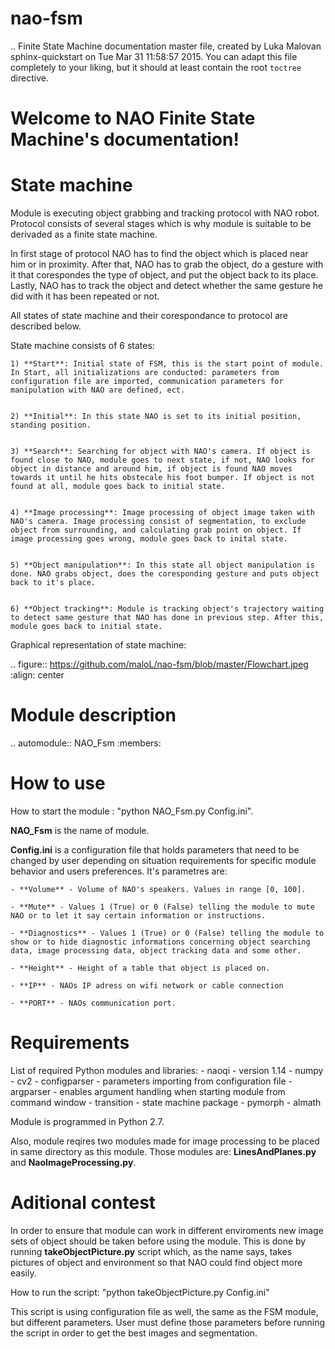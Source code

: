 # nao-fsm
.. Finite State Machine documentation master file, created by Luka Malovan
   sphinx-quickstart on Tue Mar 31 11:58:57 2015.
   You can adapt this file completely to your liking, but it should at least
   contain the root `toctree` directive.

**Welcome to NAO Finite State Machine's documentation!**
========================================================

State machine
=============

Module is executing object grabbing and tracking protocol with NAO robot. 
Protocol consists of several stages which is why module is suitable to be derivaded as a finite state machine.

In first stage of protocol NAO has to find the object which is placed near him or in proximity. 
After that, NAO has to grab the object, do a gesture with it that corespondes the type of object, and put the object back to its place.
Lastly, NAO has to track the object and detect whether the same gesture he did with it has been repeated or not.

All states of state machine and their corespondance to protocol are described below.

State machine consists of 6 states:

    1) **Start**: Initial state of FSM, this is the start point of module. In Start, all initializations are conducted: parameters from configuration file are imported, communication parameters for manipulation with NAO are defined, ect.


    2) **Initial**: In this state NAO is set to its initial position, standing position.


    3) **Search**: Searching for object with NAO's camera. If object is found close to NAO, module goes to next state, if not, NAO looks for object in distance and around him, if object is found NAO moves towards it until he hits obstecale his foot bumper. If object is not found at all, module goes back to initial state.  


    4) **Image processing**: Image processing of object image taken with NAO's camera. Image processing consist of segmentation, to exclude object from surrounding, and calculating grab point on object. If image processing goes wrong, module goes back to inital state. 


    5) **Object manipulation**: In this state all object manipulation is done. NAO grabs object, does the coresponding gesture and puts object back to it's place.


    6) **Object tracking**: Module is tracking object's trajectory waiting to detect same gesture that NAO has done in previous step. After this, module goes back to initial state.

Graphical representation of state machine:

.. figure::  https://github.com/maloL/nao-fsm/blob/master/Flowchart.jpeg
   :align:   center

Module description
==================

.. automodule:: NAO_Fsm
   :members:

How to use
==========

How to start the module : "python NAO_Fsm.py Config.ini".

**NAO_Fsm** is the name of module. 

**Config.ini** is a configuration file that holds parameters that need to be changed by user depending on situation requirements for specific module behavior and users preferences. 
It's parametres are:

	- **Volume** - Volume of NAO's speakers. Values in range [0, 100]. 
	
	- **Mute** - Values 1 (True) or 0 (False) telling the module to mute NAO or to let it say certain information or instructions.

	- **Diagnostics** - Values 1 (True) or 0 (False) telling the module to show or to hide diagnostic informations concerning object searching data, image processing data, object tracking data and some other.	

	- **Height** - Height of a table that object is placed on. 

	- **IP** - NAOs IP adress on wifi network or cable connection

	- **PORT** - NAOs communication port.

Requirements
============

List of required Python modules and libraries:
	- naoqi - version 1.14
	- numpy 
	- cv2 
	- configparser - parameters importing from configuration file
	- argparser - enables argument handling when starting module from command window 
	- transition - state machine package
	- pymorph
	- almath

Module is programmed in Python 2.7.

Also, module reqires two modules made for image processing to be placed in same directory as this module.
Those modules are: **LinesAndPlanes.py** and **NaoImageProcessing.py**.

Aditional contest
=================

In order to ensure that module can work in different enviroments new image sets of object should be taken before using the module.
This is done by running **takeObjectPicture.py** script which, as the name says, takes pictures of object and environment so that NAO could find object more easily.

How to run the script: "python takeObjectPicture.py Config.ini"

This script is using configuration file as well, the same as the FSM module, but different parameters. User must define those parameters before running the script in order to
get the best images and segmentation.
